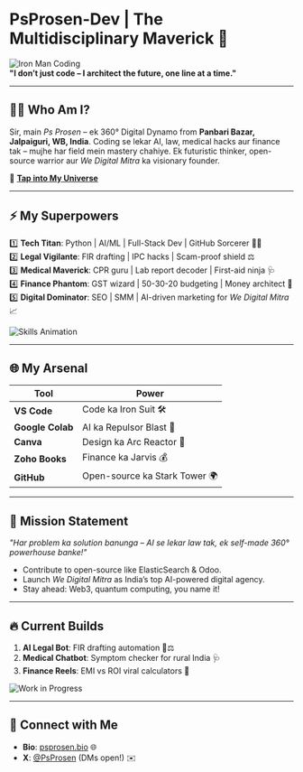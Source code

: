 # PsProsen-Dev | The Multidisciplinary Maverick 🚀  
![Iron Man Coding](https://media.giphy.com/media/LmNwrBhejkK9EFP504/giphy.gif)  
**"I don’t just code – I architect the future, one line at a time."**  

---

## 👨‍💻 Who Am I?  
Sir, main *Ps Prosen* – ek 360° Digital Dynamo from **Panbari Bazar, Jalpaiguri, WB, India**. Coding se lekar AI, law, medical hacks aur finance tak – mujhe har field mein mastery chahiye. Ek futuristic thinker, open-source warrior aur *We Digital Mitra* ka visionary founder.  

🔗 **[Tap into My Universe](https://psprosen.bio/)**  

---

## ⚡ My Superpowers  
1️⃣ **Tech Titan**: Python | AI/ML | Full-Stack Dev | GitHub Sorcerer 🐍🤖  
2️⃣ **Legal Vigilante**: FIR drafting | IPC hacks | Scam-proof shield ⚖️  
3️⃣ **Medical Maverick**: CPR guru | Lab report decoder | First-aid ninja 🩺  
4️⃣ **Finance Phantom**: GST wizard | 50-30-20 budgeting | Money architect 💸  
5️⃣ **Digital Dominator**: SEO | SMM | AI-driven marketing for *We Digital Mitra* 📈  

![Skills Animation](https://media.giphy.com/media/QLJCFNLkG4c6EDTrgW/giphy.gif)  

---

## 🌐 My Arsenal  
| **Tool**          | **Power**                     |  
|-------------------|-------------------------------|  
| **VS Code**       | Code ka Iron Suit 🛠️         |  
| **Google Colab**  | AI ka Repulsor Blast 🤖      |  
| **Canva**         | Design ka Arc Reactor 🎨     |  
| **Zoho Books**    | Finance ka Jarvis 💰         |  
| **GitHub**        | Open-source ka Stark Tower 🌍|  

---

## 🎯 Mission Statement  
*"Har problem ka solution banunga – AI se lekar law tak, ek self-made 360° powerhouse banke!"*  
- Contribute to open-source like ElasticSearch & Odoo.  
- Launch *We Digital Mitra* as India’s top AI-powered digital agency.  
- Stay ahead: Web3, quantum computing, you name it!  

---

## 🔥 Current Builds  
1. **AI Legal Bot**: FIR drafting automation 🤖⚖️  
2. **Medical Chatbot**: Symptom checker for rural India 🩺  
3. **Finance Reels**: EMI vs ROI viral calculators 📱  

![Work in Progress](https://media.giphy.com/media/xT9IgzoKnw9N3Nth5K/giphy.gif)  

---

## 📡 Connect with Me  
- **Bio**: [psprosen.bio](https://psprosen.bio/) 🌐  
- **X**: [@PsProsen](https://x.com/PsProsen) (DMs open!) ✉️  
